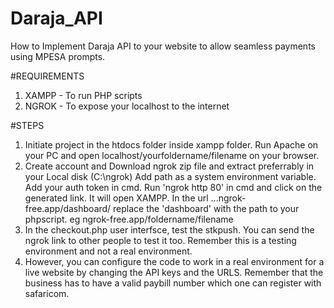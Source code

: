 # Daraja_API
How to Implement Daraja API to your website to allow seamless payments using MPESA prompts.

#REQUIREMENTS
1. XAMPP - To run PHP scripts
2. NGROK - To expose your localhost to the internet

#STEPS
1. Initiate project in the htdocs folder inside xampp folder. Run Apache on your PC and open localhost/yourfoldername/filename on your browser.
2. Create account and Download ngrok zip file and extract preferrably in your Local disk (C:\ngrok) Add path as a
    system environment variable. Add your auth token in cmd. Run 'ngrok http 80' in cmd and click on the 
    generated link. It will open XAMPP. In the url ...ngrok-free.app/dashboard/ replace the 'dashboard' with 
    the path to your phpscript. eg ngrok-free.app/foldername/filename
3. In the checkout.php user interfsce, test the stkpush. You can send the ngrok link to other people to test it too. Remember this is a testing
   environment and not a real environment.
4. However, you can configure the code to work in a real environment for a live website by changing the API keys and the URLS. Remember
   that the business has to have a valid paybill number which one can register with safaricom.